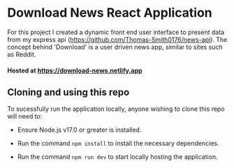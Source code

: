# Download News React Application

For this project I created a dynamic front end user interface to present data from my express api (https://github.com/Thomas-Smith0176/news-api). The concept behind 'Download' is a user driven news app, similar to sites such as Reddit.

#### Hosted at https://download-news.netlify.app

## Cloning and using this repo

To sucessfully run the application locally, anyone wishing to clone this repo will need to:

* Ensure Node.js v17.0 or greater is installed.

* Run the command  ```` npm install ````  to install the necessary dependencies.

* Run the command ```` npm run dev ```` to start locally hosting the application. 